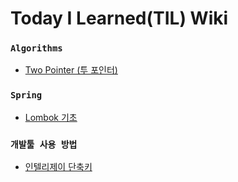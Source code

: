 # Today I Learned(TIL) Wiki

### `Algorithms`
- [Two Pointer (투 포인터)](https://github.com/ehdals9412/TIL-TodayILearned/blob/master/Algorithms/two-pointer.md)


### `Spring`
- [Lombok 기초](#lombok-간단-정리-✅)


### `개발툴 사용 방법`
- [인텔리제이 단축키](#내가-자주-사용하는-인텔리제이-단축키-(v2021.08.09)🚀)
